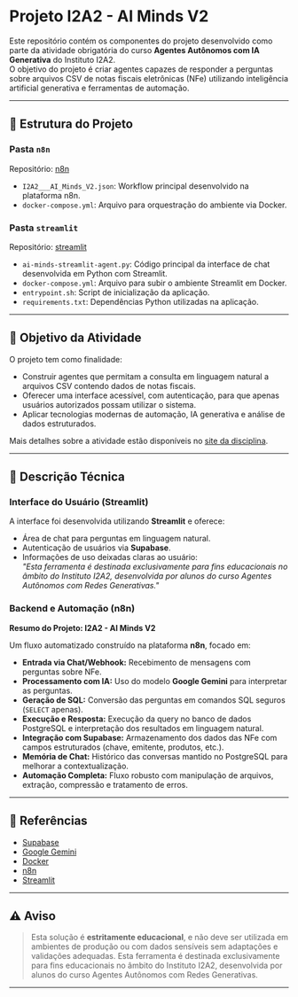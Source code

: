 # Projeto I2A2 - AI Minds V2

Este repositório contém os componentes do projeto desenvolvido como parte da atividade obrigatória do curso **Agentes Autônomos com IA Generativa** do Instituto I2A2.  
O objetivo do projeto é criar agentes capazes de responder a perguntas sobre arquivos CSV de notas fiscais eletrônicas (NFe) utilizando inteligência artificial generativa e ferramentas de automação.

---

## 📁 Estrutura do Projeto

### Pasta `n8n`
Repositório: [n8n](https://github.com/ai-mindsgroup/202401_NFs/tree/main/n8n)

- `I2A2___AI_Minds_V2.json`: Workflow principal desenvolvido na plataforma n8n.
- `docker-compose.yml`: Arquivo para orquestração do ambiente via Docker.

### Pasta `streamlit`
Repositório: [streamlit](https://github.com/ai-mindsgroup/202401_NFs/tree/main/streamlit)

- `ai-minds-streamlit-agent.py`: Código principal da interface de chat desenvolvida em Python com Streamlit.
- `docker-compose.yml`: Arquivo para subir o ambiente Streamlit em Docker.
- `entrypoint.sh`: Script de inicialização da aplicação.
- `requirements.txt`: Dependências Python utilizadas na aplicação.

---

## 🎯 Objetivo da Atividade

O projeto tem como finalidade:

- Construir agentes que permitam a consulta em linguagem natural a arquivos CSV contendo dados de notas fiscais.
- Oferecer uma interface acessível, com autenticação, para que apenas usuários autorizados possam utilizar o sistema.
- Aplicar tecnologias modernas de automação, IA generativa e análise de dados estruturados.

Mais detalhes sobre a atividade estão disponíveis no [site da disciplina](https://sites.google.com/i2a2.academy/agentes-autonomos-com-ia-gen/atividade-obrigat%C3%B3ria-2025-06-18).

---

## 🧠 Descrição Técnica

### Interface do Usuário (Streamlit)

A interface foi desenvolvida utilizando **Streamlit** e oferece:

- Área de chat para perguntas em linguagem natural.
- Autenticação de usuários via **Supabase**.
- Informações de uso deixadas claras ao usuário:  
  _"Esta ferramenta é destinada exclusivamente para fins educacionais no âmbito do Instituto I2A2, desenvolvida por alunos do curso Agentes Autônomos com Redes Generativas."_

### Backend e Automação (n8n)

**Resumo do Projeto: I2A2 - AI Minds V2**

Um fluxo automatizado construído na plataforma **n8n**, focado em:

- **Entrada via Chat/Webhook:** Recebimento de mensagens com perguntas sobre NFe.
- **Processamento com IA:** Uso do modelo **Google Gemini** para interpretar as perguntas.
- **Geração de SQL:** Conversão das perguntas em comandos SQL seguros (`SELECT` apenas).
- **Execução e Resposta:** Execução da query no banco de dados PostgreSQL e interpretação dos resultados em linguagem natural.
- **Integração com Supabase:** Armazenamento dos dados das NFe com campos estruturados (chave, emitente, produtos, etc.).
- **Memória de Chat:** Histórico das conversas mantido no PostgreSQL para melhorar a contextualização.
- **Automação Completa:** Fluxo robusto com manipulação de arquivos, extração, compressão e tratamento de erros.

---

## 🔗 Referências

- [Supabase](https://supabase.com/)
- [Google Gemini](https://gemini.google.com/app?hl=pt-BR)
- [Docker](https://www.docker.com/)
- [n8n](https://n8n.io/)
- [Streamlit](https://streamlit.io/)

---

## ⚠️ Aviso

> Esta solução é **estritamente educacional**, e não deve ser utilizada em ambientes de produção ou com dados sensíveis sem adaptações e validações adequadas.
> Esta ferramenta é destinada exclusivamente para fins educacionais no âmbito do Instituto I2A2, desenvolvida por alunos do curso Agentes Autônomos com Redes Generativas.

---
